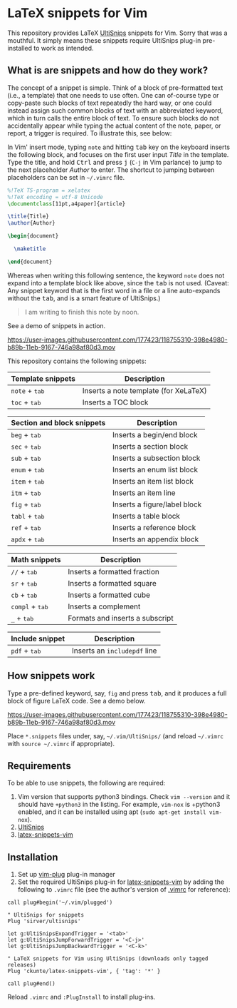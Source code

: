 # LaTeX snippets for Vim

This repository provides LaTeX [UltiSnips][us] snippets for Vim. Sorry that was a mouthful. It simply means these snippets require UltiSnips plug-in pre-installed to work as intended.

## What is are snippets and how do they work?

The concept of a snippet is simple. Think of a block of pre-formatted text (i.e., a template) that one needs to use often. One can of-course type or copy-paste such blocks of text repeatedly the hard way, or one could instead assign such common blocks of text with an abbreviated keyword, which in turn calls the entire block of text. To ensure such blocks do not accidentally appear while typing the actual content of the note, paper, or report, a trigger is required. To illustrate this, see below:

In Vim' insert mode, typing `note` and hitting <kbd>tab</kbd> key on the keyboard inserts the following block, and focuses on the first user input _Title_ in the template. Type the title, and hold <kbd>Ctrl</kbd> and press <kbd>j</kbd> (`C-j` in Vim parlance) to jump to the next placeholder _Author_ to enter. The shortcut to jumping between placeholders can be set in `~/.vimrc` file. 

```latex
%!TeX TS-program = xelatex
%!TeX encoding = utf-8 Unicode
\documentclass[11pt,a4paper]{article}

\title{Title}
\author{Author}

\begin{document}

  \maketitle

\end{document}
```

Whereas when writing this following sentence, the keyword `note` does not expand into a template block like above, since the <kbd>tab</kbd> is not used. (Caveat: Any snippet keyword that is the first word in a file or a line auto-expands without the <kbd>tab</kbd>, and is a smart feature of UltiSnips.)

> I am writing to finish this note by noon.

See a demo of snippets in action.

https://user-images.githubusercontent.com/177423/118755310-398e4980-b89b-11eb-9167-746a98af80d3.mov


This repository contains the following snippets:

| Template snippets          | Description                           |
| -------------------------- | ------------------------------------- |
| `note` + <kbd>tab</kbd>    | Inserts a note template (for XeLaTeX) |
| `toc` + <kbd>tab</kbd>     | Inserts a TOC block                   |

| Section and block snippets | Description                           |
| -------------------------- | ------------------------------------- |
| `beg` + <kbd>tab</kbd>     | Inserts a begin/end block             |
| `sec` + <kbd>tab</kbd>     | Inserts a section block               |
| `sub` + <kbd>tab</kbd>     | Inserts a subsection block            |
| `enum` + <kbd>tab</kbd>    | Inserts an enum list block            |
| `item` + <kbd>tab</kbd>    | Inserts an item list block            |
| `itm` + <kbd>tab</kbd>     | Inserts an item line                  |
| `fig` + <kbd>tab</kbd>     | Inserts a figure/label block          |
| `tabl` + <kbd>tab</kbd>    | Inserts a table block                 |
| `ref` + <kbd>tab</kbd>     | Inserts a reference block             |
| `apdx` + <kbd>tab</kbd>    | Inserts an appendix block             |

| Math snippets              | Description                           |
| -------------------------- | ------------------------------------- |
| `//` + <kbd>tab</kbd>      | Inserts a formatted fraction          |
| `sr` + <kbd>tab</kbd>      | Inserts a formatted square            |
| `cb` + <kbd>tab</kbd>      | Inserts a formatted cube              |
| `compl` + <kbd>tab</kbd>   | Inserts a complement                  |
| `_` + <kbd>tab</kbd>       | Formats and inserts a subscript       |

| Include snippet            | Description                           |
| -------------------------- | ------------------------------------- |
| `pdf` + <kbd>tab</kbd>     | Inserts an `includepdf` line          |

## How snippets work

Type a pre-defined keyword, say, `fig` and press <kbd>tab</kbd>, and it produces a full block of figure LaTeX code. See a demo below.

https://user-images.githubusercontent.com/177423/118755310-398e4980-b89b-11eb-9167-746a98af80d3.mov

Place `*.snippets` files under, say, `~/.vim/UltiSnips/` (and reload `~/.vimrc` with `source ~/.vimrc` if appropriate). 

## Requirements

To be able to use snippets, the following are required: 

1. Vim version that supports python3 bindings. Check `vim --version` and it should have `+python3` in the listing. For example, `vim-nox` is +python3 enabled, and it can be installed using apt (`sudo apt-get install vim-nox`).
3. [UltiSnips][us] 
4. [latex-snippets-vim][ck]

## Installation

1. Set up [vim-plug][vp] plug-in manager
2. Set the required UltiSnips plug-in for [latex-snippets-vim][ck] by adding the following to `.vimrc` file (see the author's version of [.vimrc][rc] for reference):

```vim
call plug#begin('~/.vim/plugged')

" UltiSnips for snippets
Plug 'sirver/ultisnips'

let g:UltiSnipsExpandTrigger = '<tab>'
let g:UltiSnipsJumpForwardTrigger = '<C-j>'
let g:UltiSnipsJumpBackwardTrigger = '<C-k>'

" LaTeX snippets for Vim using UltiSnips (downloads only tagged releases)
Plug 'ckunte/latex-snippets-vim', { 'tag': '*' }

call plug#end()
```

Reload `.vimrc` and `:PlugInstall` to install plug-ins.

[us]: https://github.com/SirVer/ultisnips
[vp]: https://github.com/junegunn/vim-plug
[ck]: https://github.com/ckunte/latex-snippets-vim
[rc]: https://github.com/ckunte/dotfiles/blob/master/.vimrc
